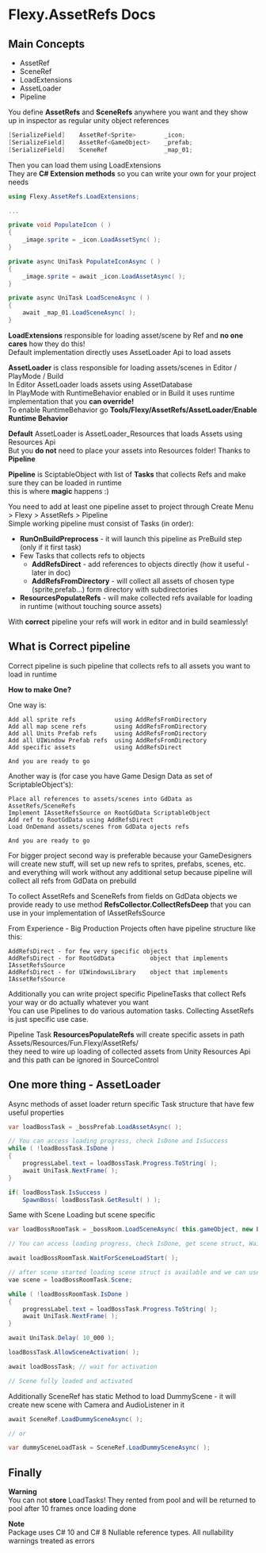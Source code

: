 **Flexy.AssetRefs Docs**
==================== 

Main Concepts
--------

- AssetRef
- SceneRef
- LoadExtensions
- AssetLoader
- Pipeline

You define **AssetRefs** and **SceneRefs** anywhere you want and they show up in inspector as regular unity object references  

```csharp
[SerializeField]    AssetRef<Sprite>        _icon;
[SerializeField]    AssetRef<GameObject>    _prefab;
[SerializeField]    SceneRef                _map_01;
```

Then you can load them using LoadExtensions  
They are **C# Extension methods** so you can write your own for your project needs

```csharp
using Flexy.AssetRefs.LoadExtensions;

...

private void PopulateIcon ( )
{
    _image.sprite = _icon.LoadAssetSync( );
}

private async UniTask PopulateIconAsync ( )
{
    _image.sprite = await _icon.LoadAssetAsync( );
}

private async UniTask LoadSceneAsync ( )
{
    await _map_01.LoadSceneAsync( );
}
```    

**LoadExtensions** responsible for loading asset/scene by Ref and **no one cares** how they do this!  
Default implementation directly uses AssetLoader Api to load assets  

**AssetLoader** is class responsible for loading assets/scenes in Editor / PlayMode / Build  
In Editor AssetLoader loads assets using AssetDatabase  
In PlayMode with RuntimeBehavior enabled or in Build it uses runtime implementation that you **can override!**  
To enable RuntimeBehavior go **Tools/Flexy/AssetRefs/AssetLoader/Enable Runtime Behavior** 

**Default** AssetLoader is AssetLoader_Resources that loads Assets using Resources Api  
But you **do not** need to place your assets into Resources folder! Thanks to **Pipeline**  

**Pipeline** is SciptableObject with list of **Tasks** that collects Refs and make sure they can be loaded in runtime  
this is where **magic** happens :) 

You need to add at least one pipeline asset to project through Create Menu > Flexy > AssetRefs > Pipeline   
Simple working pipeline must consist of Tasks (in order):

- **RunOnBuildPreprocess** - it will launch this pipeline as PreBuild step (only if it first task)
- Few Tasks that collects refs to objects
  - **AddRefsDirect** - add references to objects directly (how it useful - later in doc)  
  - **AddRefsFromDirectory** - will collect all assets of chosen type (sprite,prefab...) form directory with subdirectories
- **ResourcesPopulateRefs** - will make collected refs available for loading in runtime (without touching source assets) 

With **correct** pipeline your refs will work in editor and in build seamlessly!

What is Correct pipeline
--------

Correct pipeline is such pipeline that collects refs to all assets you want to load in runtime

**How to make One?**

One way is:

```
Add all sprite refs           using AddRefsFromDirectory
Add all map scene refs        using AddRefsFromDirectory
Add all Units Prefab refs     using AddRefsFromDirectory
Add all UIWindow Prefab refs  using AddRefsFromDirectory
Add specific assets           using AddRefsDirect

And you are ready to go
```

Another way is (for case you have Game Design Data as set of ScriptableObject's):

```
Place all references to assets/scenes into GdData as AssetRefs/SceneRefs
Implement IAssetRefsSource on RootGdData ScriptableObject 
Add ref to RootGdData using AddRefsDirect
Load OnDemand assets/scenes from GdData ojects refs

And you are ready to go
```

For bigger project second way is preferable because your GameDesigners will create new stuff, 
will set up new refs to sprites, prefabs, scenes, etc. and everything will work without any additional setup 
because pipeline will collect all refs from GdData on prebuild

To collect AssetRefs and SceneRefs from fields on GdData objects we provide ready to use method **RefsCollector.CollectRefsDeep**
that you can use in your implementation of IAssetRefsSource

From Experience - Big Production Projects often have pipeline structure like this:

```
AddRefsDirect - for few very specific objects
AddRefsDirect - for RootGdData          object that implements IAssetRefsSource
AddRefsDirect - for UIWindowsLibrary    object that implements IAssetRefsSource
```

Additionally you can write project specific PipelineTasks that collect Refs your way or do actually whatever you want  
You can use Pipelines to do various automation tasks. Collecting AssetRefs is just specific use case.

Pipeline Task **ResourcesPopulateRefs** will create specific assets in path Assets/Resources/Fun.Flexy/AssetRefs/  
they need to wire up loading of collected assets from Unity Resources Api and this path can be ignored in SourceControl 

One more thing - AssetLoader
--------

Async methods of asset loader return specific Task structure that have few useful properties

```csharp
var loadBossTask = _bossPrefab.LoadAssetAsync( );

// You can access loading progress, check IsDone and IsSuccess
while ( !loadBossTask.IsDone )
{
    progressLabel.text = loadBossTask.Progress.ToString( );
    await UniTask.NextFrame( );
}

if( loadBossTask.IsSuccess )
    SpawnBoss( loadBossTask.GetResult( ) );
```

Same with Scene Loading but scene specific

```csharp
var loadBossRoomTask = _bossRoom.LoadSceneAsync( this.gameObject, new LoadSceneTask.Parameters { ActivateOnLoad = false } );

// You can access loading progress, check IsDone, get scene struct, WaitForSceneLoadStart and AllowSceneActivation

await loadBossRoomTask.WaitForSceneLoadStart( );

// after scene started loading scene struct is available and we can use any scene related api before scne loading finishes
vae scene = loadBossRoomTask.Scene;

while ( !loadBossRoomTask.IsDone )
{
    progressLabel.text = loadBossTask.Progress.ToString( );
    await UniTask.NextFrame( );
}

await UniTask.Delay( 10_000 ); 

loadBossTask.AllowSceneActivation( );

await loadBossTask; // wait for activation

// Scene fully loaded and activated
```

Additionally SceneRef has static Method to load DummyScene - it will create new scene with Camera and AudioListener in it

```csharp
await SceneRef.LoadDummySceneAsync( );

// or

var dummySceneLoadTask = SceneRef.LoadDummySceneAsync( );
```

Finally
--------

**Warning**  
You can not **store** LoadTasks! They rented from pool and will be returned to pool after 10 frames once loading done 

**Note**  
Package uses C# 10 and C# 8 Nullable reference types. All nullability warnings treated as errors